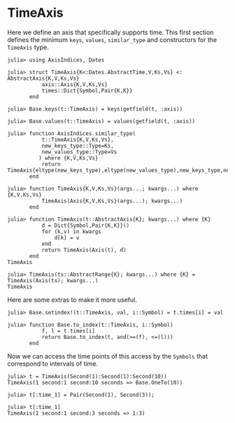 # TimeAxis

Here we define an axis that specifically supports time.
This first section defines the minimum `keys`, `values`, `similar_type` and constructors for the `TimeAxis` type.
```jldoctest time_axis_example
julia> using AxisIndices, Dates

julia> struct TimeAxis{K<:Dates.AbstractTime,V,Ks,Vs} <: AbstractAxis{K,V,Ks,Vs}
           axis::Axis{K,V,Ks,Vs}
           times::Dict{Symbol,Pair{K,K}}
       end

julia> Base.keys(t::TimeAxis) = keys(getfield(t, :axis))

julia> Base.values(t::TimeAxis) = values(getfield(t, :axis))

julia> function AxisIndices.similar_type(
           t::TimeAxis{K,V,Ks,Vs},
           new_keys_type::Type=Ks,
           new_values_type::Type=Vs
          ) where {K,V,Ks,Vs}
           return TimeAxis{eltype(new_keys_type),eltype(new_values_type),new_keys_type,new_values_type}
       end

julia> function TimeAxis{K,V,Ks,Vs}(args...; kwargs...) where {K,V,Ks,Vs}
           TimeAxis(Axis{K,V,Ks,Vs}(args...); kwargs...)
       end

julia> function TimeAxis(t::AbstractAxis{K}; kwargs...) where {K}
           d = Dict{Symbol,Pair{K,K}}()
           for (k,v) in kwargs
               d[k] = v
           end
           return TimeAxis(Axis(t), d)
       end
TimeAxis

julia> TimeAxis(ts::AbstractRange{K}; kwargs...) where {K} = TimeAxis(Axis(ts); kwargs...)
TimeAxis
```

Here are some extras to make it more useful.
```jldoctest time_axis_example
julia> Base.setindex!(t::TimeAxis, val, i::Symbol) = t.times[i] = val

julia> function Base.to_index(t::TimeAxis, i::Symbol)
           f, l = t.times[i]
           return Base.to_index(t, and(>=(f), <=(l)))
       end
```

Now we can access the time points of this access by the `Symbols` that correspond to intervals of time.
```jldoctest time_axis_example
julia> t = TimeAxis(Second(1):Second(1):Second(10))
TimeAxis(1 second:1 second:10 seconds => Base.OneTo(10))

julia> t[:time_1] = Pair(Second(1), Second(3));

julia> t[:time_1]
TimeAxis(1 second:1 second:3 seconds => 1:3)
```

